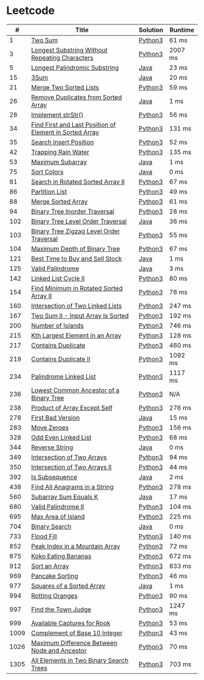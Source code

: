 # Leetcode

| # | Title | Solution | Runtime |
|---| ----- | -------- | ------- |
|1|[ Two Sum](https://leetcode.com/problems/two-sum/)|[Python3](./solutions/1.%20Two%20Sum.py)|61 ms|
|3|[ Longest Substring Without Repeating Characters](https://leetcode.com/problems/longest-substring-without-repeating-characters/)|[Python3](./solutions/3.%20Longest%20Substring%20Without%20Repeating%20Characters.py)|2007 ms|
|5|[ Longest Palindromic Substring](https://leetcode.com/problems/longest-palindromic-substring/)|[Java](./solutions/5.%20Longest%20Palindromic%20Substring.java)|23 ms|
|15|[ 3Sum](https://leetcode.com/problems/3sum/)|[Java](./solutions/15.%203Sum.java)|20 ms|
|21|[ Merge Two Sorted Lists](https://leetcode.com/problems/merge-two-sorted-lists/)|[Python3](./solutions/21.%20Merge%20Two%20Sorted%20Lists.py)|59 ms|
|26|[ Remove Duplicates from Sorted Array](https://leetcode.com/problems/remove-duplicates-from-sorted-array/)|[Java](./solutions/26.%20Remove%20Duplicates%20from%20Sorted%20Array.java)|1 ms|
|28|[ Implement strStr()](https://leetcode.com/problems/implement-strstr/)|[Python3](./solutions/28.%20Implement%20strStr().py)|56 ms|
|34|[ Find First and Last Position of Element in Sorted Array](https://leetcode.com/problems/find-first-and-last-position-of-element-in-sorted-array/)|[Python3](./solutions/34.%20Find%20First%20and%20Last%20Position%20of%20Element%20in%20Sorted%20Array.py)|131 ms|
|35|[ Search Insert Position](https://leetcode.com/problems/search-insert-position/)|[Python3](./solutions/35.%20Search%20Insert%20Position.py)|52 ms|
|42|[ Trapping Rain Water](https://leetcode.com/problems/trapping-rain-water/)|[Python3](./solutions/42.%20Trapping%20Rain%20Water.py)|135 ms|
|53|[ Maximum Subarray](https://leetcode.com/problems/maximum-subarray/)|[Java](./solutions/53.%20Maximum%20Subarray.java)|1 ms|
|75|[ Sort Colors](https://leetcode.com/problems/sort-colors/)|[Java](./solutions/75.%20Sort%20Colors.java)|0 ms|
|81|[ Search in Rotated Sorted Array II](https://leetcode.com/problems/search-in-rotated-sorted-array-ii/)|[Python3](./solutions/81.%20Search%20in%20Rotated%20Sorted%20Array%20II.py)|67 ms|
|86|[ Partition List](https://leetcode.com/problems/partition-list/)|[Python3](./solutions/86.%20Partition%20List.py)|49 ms|
|88|[ Merge Sorted Array](https://leetcode.com/problems/merge-sorted-array/)|[Python3](./solutions/88.%20Merge%20Sorted%20Array.py)|61 ms|
|94|[ Binary Tree Inorder Traversal](https://leetcode.com/problems/binary-tree-inorder-traversal/)|[Python3](./solutions/94.%20Binary%20Tree%20Inorder%20Traversal.py)|28 ms|
|102|[ Binary Tree Level Order Traversal](https://leetcode.com/problems/binary-tree-level-order-traversal/)|[Java](./solutions/102.%20Binary%20Tree%20Level%20Order%20Traversal.java)|36 ms|
|103|[ Binary Tree Zigzag Level Order Traversal](https://leetcode.com/problems/binary-tree-zigzag-level-order-traversal/)|[Python3](./solutions/103.%20Binary%20Tree%20Zigzag%20Level%20Order%20Traversal.py)|55 ms|
|104|[ Maximum Depth of Binary Tree](https://leetcode.com/problems/maximum-depth-of-binary-tree/)|[Python3](./solutions/104.%20Maximum%20Depth%20of%20Binary%20Tree.py)|67 ms|
|121|[ Best Time to Buy and Sell Stock](https://leetcode.com/problems/best-time-to-buy-and-sell-stock/)|[Java](./solutions/121.%20Best%20Time%20to%20Buy%20and%20Sell%20Stock.java)|1 ms|
|125|[ Valid Palindrome](https://leetcode.com/problems/valid-palindrome/)|[Java](./solutions/125.%20Valid%20Palindrome.java)|3 ms|
|142|[ Linked List Cycle II](https://leetcode.com/problems/linked-list-cycle-ii/)|[Python3](./solutions/142.%20Linked%20List%20Cycle%20II.py)|80 ms|
|154|[ Find Minimum in Rotated Sorted Array II](https://leetcode.com/problems/find-minimum-in-rotated-sorted-array-ii/)|[Python3](./solutions/154.%20Find%20Minimum%20in%20Rotated%20Sorted%20Array%20II.py)|78 ms|
|160|[ Intersection of Two Linked Lists](https://leetcode.com/problems/intersection-of-two-linked-lists/)|[Python3](./solutions/160.%20Intersection%20of%20Two%20Linked%20Lists.py)|247 ms|
|167|[ Two Sum II - Input Array Is Sorted](https://leetcode.com/problems/two-sum-ii-input-array-is-sorted/)|[Python3](./solutions/167.%20Two%20Sum%20II%20-%20Input%20Array%20Is%20Sorted.py)|192 ms|
|200|[ Number of Islands](https://leetcode.com/problems/number-of-islands/)|[Python3](./solutions/200.%20Number%20of%20Islands.py)|746 ms|
|215|[ Kth Largest Element in an Array](https://leetcode.com/problems/kth-largest-element-in-an-array/)|[Python3](./solutions/215.%20Kth%20Largest%20Element%20in%20an%20Array.py)|128 ms|
|217|[ Contains Duplicate](https://leetcode.com/problems/contains-duplicate/)|[Python3](./solutions/217.%20Contains%20Duplicate.py)|460 ms|
|219|[ Contains Duplicate II](https://leetcode.com/problems/contains-duplicate-ii/)|[Python3](./solutions/219.%20Contains%20Duplicate%20II.py)|1092 ms|
|234|[ Palindrome Linked List](https://leetcode.com/problems/palindrome-linked-list/)|[Python3](./solutions/234.%20Palindrome%20Linked%20List.py)|1117 ms|
|236|[ Lowest Common Ancestor of a Binary Tree](https://leetcode.com/problems/lowest-common-ancestor-of-a-binary-tree/)|[Python3](./solutions/236.%20Lowest%20Common%20Ancestor%20of%20a%20Binary%20Tree.py)|N/A|
|238|[ Product of Array Except Self](https://leetcode.com/problems/product-of-array-except-self/)|[Python3](./solutions/238.%20Product%20of%20Array%20Except%20Self.py)|276 ms|
|278|[ First Bad Version](https://leetcode.com/problems/first-bad-version/)|[Java](./solutions/278.%20First%20Bad%20Version.java)|15 ms|
|283|[ Move Zeroes](https://leetcode.com/problems/move-zeroes/)|[Python3](./solutions/283.%20Move%20Zeroes.py)|156 ms|
|328|[ Odd Even Linked List](https://leetcode.com/problems/odd-even-linked-list/)|[Python3](./solutions/328.%20Odd%20Even%20Linked%20List.py)|68 ms|
|344|[ Reverse String](https://leetcode.com/problems/reverse-string/)|[Java](./solutions/344.%20Reverse%20String.java)|0 ms|
|349|[ Intersection of Two Arrays](https://leetcode.com/problems/intersection-of-two-arrays/)|[Python3](./solutions/349.%20Intersection%20of%20Two%20Arrays.py)|94 ms|
|350|[ Intersection of Two Arrays II](https://leetcode.com/problems/intersection-of-two-arrays-ii/)|[Python3](./solutions/350.%20Intersection%20of%20Two%20Arrays%20II.py)|44 ms|
|392|[ Is Subsequence](https://leetcode.com/problems/is-subsequence/)|[Java](./solutions/392.%20Is%20Subsequence.java)|2 ms|
|438|[ Find All Anagrams in a String](https://leetcode.com/problems/find-all-anagrams-in-a-string/)|[Python3](./solutions/438.%20Find%20All%20Anagrams%20in%20a%20String.py)|278 ms|
|560|[ Subarray Sum Equals K](https://leetcode.com/problems/subarray-sum-equals-k/)|[Java](./solutions/560.%20Subarray%20Sum%20Equals%20K.java)|17 ms|
|680|[ Valid Palindrome II](https://leetcode.com/problems/valid-palindrome-ii/)|[Python3](./solutions/680.%20Valid%20Palindrome%20II.py)|104 ms|
|695|[ Max Area of Island](https://leetcode.com/problems/max-area-of-island/)|[Python3](./solutions/695.%20Max%20Area%20of%20Island.py)|225 ms|
|704|[ Binary Search](https://leetcode.com/problems/binary-search/)|[Java](./solutions/704.%20Binary%20Search.java)|0 ms|
|733|[ Flood Fill](https://leetcode.com/problems/flood-fill/)|[Python3](./solutions/733.%20Flood%20Fill.py)|140 ms|
|852|[ Peak Index in a Mountain Array](https://leetcode.com/problems/peak-index-in-a-mountain-array/)|[Python3](./solutions/852.%20Peak%20Index%20in%20a%20Mountain%20Array.py)|72 ms|
|875|[ Koko Eating Bananas](https://leetcode.com/problems/koko-eating-bananas/)|[Python3](./solutions/875.%20Koko%20Eating%20Bananas.py)|672 ms|
|912|[ Sort an Array](https://leetcode.com/problems/sort-an-array/)|[Python3](./solutions/912.%20Sort%20an%20Array.py)|833 ms|
|969|[ Pancake Sorting](https://leetcode.com/problems/pancake-sorting/)|[Python3](./solutions/969.%20Pancake%20Sorting.py)|46 ms|
|977|[ Squares of a Sorted Array](https://leetcode.com/problems/squares-of-a-sorted-array/)|[Java](./solutions/977.%20Squares%20of%20a%20Sorted%20Array.java)|1 ms|
|994|[ Rotting Oranges](https://leetcode.com/problems/rotting-oranges/)|[Python3](./solutions/994.%20Rotting%20Oranges.py)|90 ms|
|997|[ Find the Town Judge](https://leetcode.com/problems/find-the-town-judge/)|[Python3](./solutions/997.%20Find%20the%20Town%20Judge.py)|1247 ms|
|999|[ Available Captures for Rook](https://leetcode.com/problems/available-captures-for-rook/)|[Python3](./solutions/999.%20Available%20Captures%20for%20Rook.py)|53 ms|
|1009|[ Complement of Base 10 Integer](https://leetcode.com/problems/complement-of-base-10-integer/)|[Python3](./solutions/1009.%20Complement%20of%20Base%2010%20Integer.py)|43 ms|
|1026|[ Maximum Difference Between Node and Ancestor](https://leetcode.com/problems/maximum-difference-between-node-and-ancestor/)|[Python3](./solutions/1026.%20Maximum%20Difference%20Between%20Node%20and%20Ancestor.py)|70 ms|
|1305|[ All Elements in Two Binary Search Trees](https://leetcode.com/problems/all-elements-in-two-binary-search-trees/)|[Python3](./solutions/1305.%20All%20Elements%20in%20Two%20Binary%20Search%20Trees.py)|703 ms|

